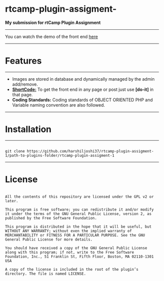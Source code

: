 # rtcamp-plugin-assigment-

<b>My submission for rtCamp Plugin Assignment</b>
<hr />
You can watch the demo of the front end <a href="https://rtcamps-plugin-assigment.000webhostapp.com/slideshow-plugin">here</a>
<hr />
<h1><b>Features</b></h1>
<hr />
<ul>
  <li><b<Upload Images:</b> Images are stored in database and dynamically managed by the admin add/remove.</li>
  <li><b><u>ShortCode:</u></b> To get the front end in any page or post just use <b>[do-it]</b> in that page.</li>
  <li><b>Coding Standards:</b> Coding standards of OBJECT ORIENTED PHP and Variable naming convention are also followed.</li>
</ul>
<hr />
<h1><b>Installation</b></h1>
<hr />
<code>
git clone https://github.com/harshiljoshi37/rtcamp-plugin-assigment-1/path-to-plugins-folder/rtcamp-plugin-assigment-1
</code>
<hr />
<h1><b>License</b></h1>
<code>
All the contents of this repository are licensed under the GPL v2 or later.<br />
This program is free software; you can redistribute it and/or modify it under the terms of the GNU General Public License, version 2, as published by the Free Software Foundation.<br />
This program is distributed in the hope that it will be useful, but WITHOUT ANY WARRANTY; without even the implied warranty of MERCHANTABILITY or FITNESS FOR A PARTICULAR PURPOSE. See the GNU General Public License for more details.<br />
You should have received a copy of the GNU General Public License along with this program; if not, write to the Free Software Foundation, Inc., 51 Franklin St, Fifth Floor, Boston, MA 02110-1301 USA<br />
A copy of the license is included in the root of the plugin’s directory. The file is named LICENSE.
</code>
